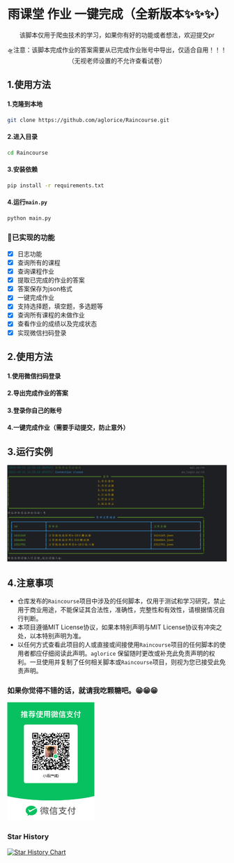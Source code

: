 <div align="center">
    <h1 align="center">
     雨课堂 作业 一键完成（全新版本✨✨✨）
    </h1>

<p>该脚本仅用于爬虫技术的学习，如果你有好的功能或者想法，欢迎提交pr</p>
<p>🛸注意：该脚本完成作业的答案需要从已完成作业账号中导出，仅适合自用！！！（无视老师设置的不允许查看试卷）</p>
</div>

## 1.使用方法

#### 1.克隆到本地
```bash
git clone https://github.com/aglorice/Raincourse.git
```

#### 2.进入目录
```bash
cd Raincourse
```
#### 3.安装依赖
```bash
pip install -r requirements.txt
```
#### 4.运行`main.py`
```bash
python main.py
```

### 🚀已实现的功能
* [x] 日志功能
* [x] 查询所有的课程
* [x] 查询课程作业
* [x] 提取已完成的作业的答案
* [x] 答案保存为json格式
* [x] 一键完成作业
* [x] 支持选择题，填空题，多选题等
* [x] 查询所有课程的未做作业
* [x] 查看作业的成绩以及完成状态
* [x] 实现微信扫码登录

## 2.使用方法

#### 1.使用微信扫码登录
#### 2.导出完成作业的答案
#### 3.登录你自己的账号
#### 4.一键完成作业（需要手动提交，防止意外）


## 3.运行实例
![屏幕截图 2024-05-31 151842.png](img/img.png)

## 4️.注意事项
- 仓库发布的`Raincourse`项目中涉及的任何脚本，仅用于测试和学习研究，禁止用于商业用途，不能保证其合法性，准确性，完整性和有效性，请根据情况自行判断。
- 本项目遵循MIT License协议，如果本特别声明与MIT License协议有冲突之处，以本特别声明为准。
- 以任何方式查看此项目的人或直接或间接使用`Raincourse`项目的任何脚本的使用者都应仔细阅读此声明。`aglorice` 保留随时更改或补充此免责声明的权利。一旦使用并复制了任何相关脚本或`Raincourse`项目，则视为您已接受此免责声明。


### 如果你觉得不错的话，就请我吃颗糖吧。😁😁😁
<img src="img/img_4.png" alt="img_4" width="200" height="272" />

### Star History

[![Star History Chart](https://api.star-history.com/svg?repos=aglorice/Raincourse&type=Date)](https://star-history.com/#aglorice/Raincourse&Date)